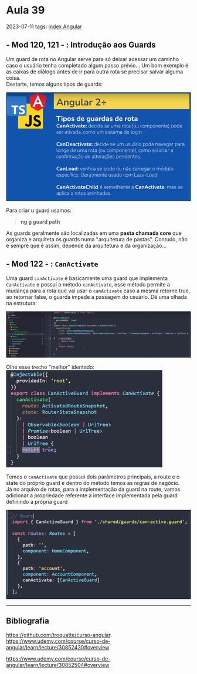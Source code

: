 # Aula 39
2023-07-11
tags: [index Angular](../index%20Angular.md)

## - Mod 120, 121 - : Introdução aos Guards

Um guard de rota no Angular serve para só deixar acessar um caminho caso o usuário tenha completado algum passo prévio... Um bom exemplo é as caixas de diálogo antes de ir para outra rota se precisar salvar alguma coisa.  
Destarte, temos alguns tipos de guards:

![](../../../Pasted%20image%2020230711091325.png)

Para criar u guard usamos:
> **ng g guard path**

As guards geralmente são localizadas em uma **pasta chamada core** que organiza e arquiteta os guards numa "arquitetura de pastas". Contudo, não é sempre que é assim, depende da arquitetura e da organização...

## - Mod 122 - : `CanActivate`

Uma guard `canActivate` é basicamente uma guard que implementa `CanActivate` e possuí o método `canActivate`, esse método permite a mudança para a rota que vai usar o `canActivate` caso a mesma retorne true, ao retornar false, o guarda impede a passagem do usuário. Dê uma olhada na estrutura:

![](../../../Pasted%20image%2020230711092849.png)

Olhe esse trecho "melhor" identado:
![](../../../Pasted%20image%2020230711112902.png)

Temos o `canActivate` que possuí dois parâmetros principais, a route e o state do próprio guard e dentro do método temos as regras de negócio.  
Já no arquivo de rotas, para a implementação da guard na route, vamos adicionar a propriedade referente a interface implementada pela guard definindo a própria guard

![](../../../Pasted%20image%2020230711113405.png)

-----------------------------------------------
## Bibliografia

https://github.com/troquatte/curso-angular.  
https://www.udemy.com/course/curso-de-angular/learn/lecture/30852430#overview

https://www.udemy.com/course/curso-de-angular/learn/lecture/30852504#overview